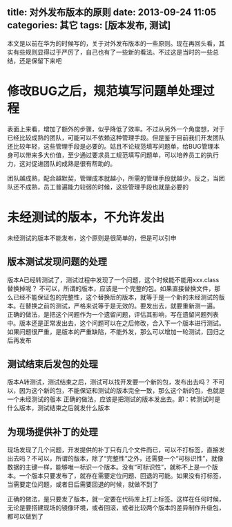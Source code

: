 title: 对外发布版本的原则
date: 2013-09-24 11:05
categories: 其它
tags: [版本发布, 测试]
---
本文是以前在华为的时候写的，关于对外发布版本的一些原则。现在再回头看，其实有些规则显得过于严厉了，自己也有了一些新的看法。不过这是当时的一些总结，还是保留下来吧
<!--more-->

# 修改BUG之后，规范填写问题单处理过程

表面上来看，增加了额外的步骤，似乎降低了效率。不过从另外一个角度想，对于已经比较成熟的团队，可能可以不依赖这种管理手段。但是鉴于目前我们开发团队还比较年轻，这些管理手段是必要的。姑且不论规范填写问题单，给BUG管理本身可以带来多大价值，至少通过要求员工规范填写问题单，可以培养员工的执行力，这对促进团队的成熟是很有帮助的。 

团队越成熟，配合越默契，管理成本就越小，所需的管理手段就越少。反之，当团队还不成熟，员工普遍能力较弱的时候，这些管理手段也就是必要的 

# 未经测试的版本，不允许发出

未经测试的版本不能发布，这个原则是很简单的，但是可以引申 

## 版本测试发现问题的处理

版本A已经转测试了，测试过程中发现了一个问题，这个时候能不能用xxx.class替换掉呢？ 不可以，所谓的版本，应该是一个完整的包。如果直接替换文件，那么已经不能保证包的完整性，这个替换后的版本，就等于是一个新的未经测试的版本。在替换之前的测试，严格来说等于是无效的。要发出去，就要重新测一遍。 正确的做法，是把这个问题作为一个遗留问题，评估其影响，写在遗留问题列表中。版本还是正常发出去，这个问题可以在之后修改，合入下一个版本进行测试。如果问题很严重，是版本的严重缺陷，不能外发，那么可以增加一轮测试，回归之后再发布 

## 测试结束后发包的处理 

版本A转测试，测试结束之后，测试可以找开发要一个新的包，发布出去吗？ 不可以，因为这个新的包，不能保证和测试的版本完全一致，那么这个新的包，也就是一个未经测试的版本 正确的做法，应该是把测试的版本发出去。即：转测试时是什么版本，测试结束之后就发什么版本 

## 为现场提供补丁的处理

现场发现了几个问题，开发提供的补丁只有几个文件而已，可以不打标签，直接发出去吗？不可以，所谓的版本，除了“完整性”之外，还需要一个“可标识性”，就像数据的主键一样，能够唯一标识一个版本。没有“可标识性”，就称不上是一个版本。一个版本只要发布了，就存在需要定位问题、回退的可能。如果没有打标签，当需要定位问题，或者日后需要回退的时候，就做不到了 

正确的做法，是只要发了版本，就一定要在代码库上打上标签。这样在任何时候，无论是要搭建现场的镜像环境，或者回滚，或者比较两个版本的差异制作升级包，都可以做到了